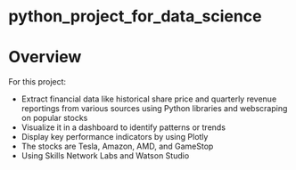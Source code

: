 # python_project_for_data_science
# Overview
For this project:
- Extract financial data like historical share price and quarterly revenue reportings from various sources using Python libraries and webscraping on popular stocks
- Visualize it in a dashboard to identify patterns or trends
- Display key performance indicators by using Plotly
- The stocks are Tesla, Amazon, AMD, and GameStop
- Using Skills Network Labs and Watson Studio
